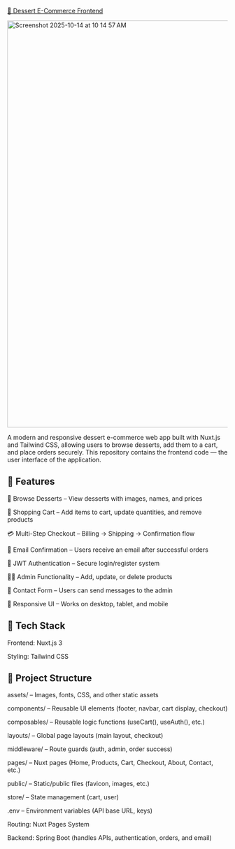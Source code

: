 <a href="https://ddshop-frontend.onrender.com/">🍰 Dessert E-Commerce Frontend</a>

<img width="1552" height="931" alt="Screenshot 2025-10-14 at 10 14 57 AM" src="https://github.com/user-attachments/assets/d38bd405-ae29-4790-9730-6caeec842bda" />

A modern and responsive dessert e-commerce web app built with Nuxt.js and Tailwind CSS, allowing users to browse desserts, add them to a cart, and place orders securely.
This repository contains the frontend code — the user interface of the application.

## **🚀 Features**

🧁 Browse Desserts – View desserts with images, names, and prices

🛒 Shopping Cart – Add items to cart, update quantities, and remove products

💳 Multi-Step Checkout – Billing → Shipping → Confirmation flow

📧 Email Confirmation – Users receive an email after successful orders

🔐 JWT Authentication – Secure login/register system

👩‍💼 Admin Functionality – Add, update, or delete products

💬 Contact Form – Users can send messages to the admin

📱 Responsive UI – Works on desktop, tablet, and mobile


## **🧩 Tech Stack**

Frontend: Nuxt.js 3

Styling: Tailwind CSS


## **🧠 Project Structure**

assets/ – Images, fonts, CSS, and other static assets

components/ – Reusable UI elements (footer, navbar, cart display, checkout)

composables/ – Reusable logic functions (useCart(), useAuth(), etc.)

layouts/ – Global page layouts (main layout, checkout)

middleware/ – Route guards (auth, admin, order success)

pages/ – Nuxt pages (Home, Products, Cart, Checkout, About, Contact, etc.)

public/ – Static/public files (favicon, images, etc.)

store/ – State management (cart, user)

.env – Environment variables (API base URL, keys)

Routing: Nuxt Pages System

Backend: Spring Boot (handles APIs, authentication, orders, and email)

